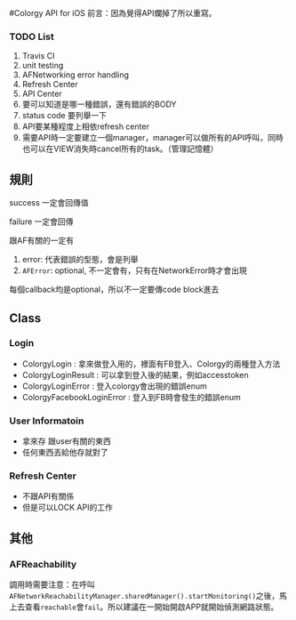 #Colorgy API for iOS
前言：因為覺得API爛掉了所以重寫。

### TODO List
1. Travis CI
2. unit testing
3. AFNetworking error handling
4. Refresh Center
5. API Center
6. 要可以知道是哪一種錯誤，還有錯誤的BODY
7. status code 要列舉一下
8. API要某種程度上相依refresh center
9. 需要API時一定要建立一個manager，manager可以做所有的API呼叫，同時也可以在VIEW消失時cancel所有的task。（管理記憶體）


## 規則
success 一定會回傳值

failure 一定會回傳

跟AF有關的一定有

1. error: 代表錯誤的型態，會是列舉
2. `AFError`: optional, 不一定會有，只有在NetworkError時才會出現

每個callback均是optional，所以不一定要傳code block進去



## Class 
### Login
- ColorgyLogin : 拿來做登入用的，裡面有FB登入、Colorgy的兩種登入方法
- ColorgyLoginResult : 可以拿到登入後的結果，例如accesstoken
- ColorgyLoginError : 登入colorgy會出現的錯誤enum
- ColorgyFacebookLoginError : 登入到FB時會發生的錯誤enum

### User Informatoin
- 拿來存 跟user有關的東西
- 任何東西丟給他存就對了

### Refresh Center
- 不跟API有關係
- 但是可以LOCK API的工作


## 其他
### AFReachability
調用時需要注意：在呼叫`AFNetworkReachabilityManager.sharedManager().startMonitoring()`之後，馬上去查看`reachable`會`fail`。所以建議在一開始開啟APP就開始偵測網路狀態。

